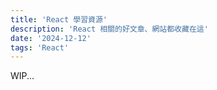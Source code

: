 ```yaml
---
title: 'React 學習資源'
description: 'React 相關的好文章、網站都收藏在這'
date: '2024-12-12'
tags: 'React'
---
```


WIP...